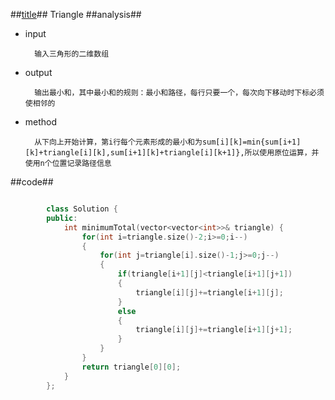 ##[title](https://leetcode.com/problems/triangle/)##
Triangle
##analysis##
- input 

		输入三角形的二维数组
- output

		输出最小和，其中最小和的规则：最小和路径，每行只要一个，每次向下移动时下标必须使相邻的
- method

		从下向上开始计算，第i行每个元素形成的最小和为sum[i][k]=min{sum[i+1][k]+triangle[i][k],sum[i+1][k]+triangle[i][k+1]},所以使用原位运算，并使用n个位置记录路径信息

##code##

```c++

		class Solution {
		public:
		    int minimumTotal(vector<vector<int>>& triangle) {
		        for(int i=triangle.size()-2;i>=0;i--)
		        {
		            for(int j=triangle[i].size()-1;j>=0;j--)
		            {
		                if(triangle[i+1][j]<triangle[i+1][j+1])
		                {
		                    triangle[i][j]+=triangle[i+1][j];
		                }
		                else
		                {
		                    triangle[i][j]+=triangle[i+1][j+1];
		                }
		            }
		        }
		        return triangle[0][0];
		    }
		};
```